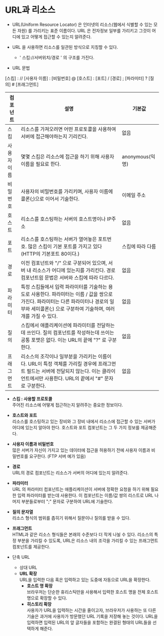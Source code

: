 # URL과 리소스

* URL(Uniform Resource Locator) 은 인터넷의 리소스(웹에서 식별할 수 있는 모든 자원) 를 가리키는 표준 이름이다. URL 은 전자정보 일부를 가리키고 그것이 어디에 있고 어떻게 접근할 수 있는지 알려준다.

* URL 을 사용하면 리소스를 일관된 방식으로 지칭할 수 있다.
    * ' 스킴://서버위치/경로 ' 의 구조를 가진다.
* URL 문법

[스킴] : // [사용자 이름] : [비밀번호] @ [호스트] : [포트] / [경로] ;  [파라미터] ? [질의] # [프래그먼트]   

|컴포넌트|설명|기본값|
|-|-|-|
|스킴|리소스를 가져오려면 어떤 프로토콜을 사용하여 서버에 접근해야하는지 기리킨다.|없음|
|사용자 이름|몇몇 스킴은 리소스에 접근을 하기 위해 사용자 이름을 필요로 한다.|anonymous(익명)|
|비밀번호|사용자의 비밀번호를 가리키며, 사용자 이름에 콜론(;)으로 이어서 기술한다.|이메일 주소|
|호스트|리소스를 호스팅하는 서버의 호스트명이나 IP주소|없음|
|포트|리소스를 호스팅하는 서버가 열어놓은 포트번호. 많은 스킴이 기본 포트를 가지고 있다 (HTTP의 기본포트 80이다.)|스킴에 따라 다름|
|경로|이전 컴포넌트와 "/" 으로 구분되어 있으며, 서버 내 리소스가 어디에 있는지를 가리킨다. 경로 컴포넌트읨 문법은 서버와 스킴에 따라 다르다. |없음|
|파라미터|특정 스킴들에서 입력 파라미터를 기술하는 용도로 사용한다. 파라미터는 이름 / 값을 쌍으로 가진다. 파라미터는 다른 파라미터나 경로의 일부와 세미콜론(;) 으로 구분하여 기술하며, 여러 개를 가질 수 있다.|없음|
|질의|스킴에서 애플리케이션에 파라미터를 전달하는데 쓰인다. 질의 컴포넌트를 작성하는데 쓰이는 공통 포맷은 없다. 이는 URL의 끝에 "?" 로 구분한다.|없음|
|프래그먼트|리소스의 조각이나 일부분을 가리키는 이름이다. URL이 특정 객체를 가리킬 경우에 프래그먼트 필드는 서버에 전달되지 않는다. 이는 클라이언트에서만 사용한다. URL의 끝에서 "#" 문자로 구분한다.|없음|

* __스킴 : 사용할 프로토콜__  
주어진 리소스에 어떻게 접근하는지 알려주는 중요한 정보이다.

* __호스트와 포트__  
리소스를 호스팅하고 있는 장비와 그 장비 내에서 리소스에 접근할 수 있는 서버가 어디에 있는지 알아야 한다. 호스트와 포트 컴포넌트는 그 두 가지 정보를 제공해준다.

* __사용자 이름과 비밀번호__  
많은 서버가 자신이 가지고 있는 데이터에 접근을 허용하기 전에 사용자 이름과 비밀번호를 요구한다. (FTP 서버 예가 있음)

* __경로__  
URL의 경로 컴포넌트는 리소스가 서버의 어디에 있는지 알려준다.

* __파라미터__  
URL 의 파라미터 컴포넌트는 애플리케이션이 서버에 정확한 요청을 하기 위해 필요한 입력 파라미터를 받는데 사용한다. 이 컴포넌트는 이름/값 쌍의 리스트로 URL 나머지 부분들로부터 ";" 문자로 구분하여 URL에 기술한다.

* __질의 문자열__  
리소스  형식의 범위를 좁히기 위해서 질문이나 질의를 받을 수 있다.

* __프래그먼트__  
HTML과 같은 리소스 형식들은 본래의 수준보다 더 작게 나뉠 수 있다. 리소스의 특정 부분을 가리킬 수 있도록, URL은 리소스 내의 조각을 가리킬 수 있는 프래그먼트 컴포넌트를 제공한다.

* 단축 URL
    * 상대 URL
    * __URL 확장__  
    URL을 입력한 다음 혹은 입력하고 있는 도중에 자동으로 URL을 확장한다. 
        * __호스트 명 확장__    
        브라우저는 단순한 휴리스틱만을 사용해서 입력한 호스트 명을 전체 호스트 명으로 확장할 수 있다.
        * __히스토리 확장__   
        사용자가 URL을 입력하는 시간을 줄이고자, 브라우저가 사용하는 또 다른 기술은 과거에 사용자가 방문했던 URL 기록을 저장해 놓는 것이다. URL을 입력하면 입력된 URL의 앞 글자들을 포함하는 완결된 형태의 URL들을 선택하게 해준다.
